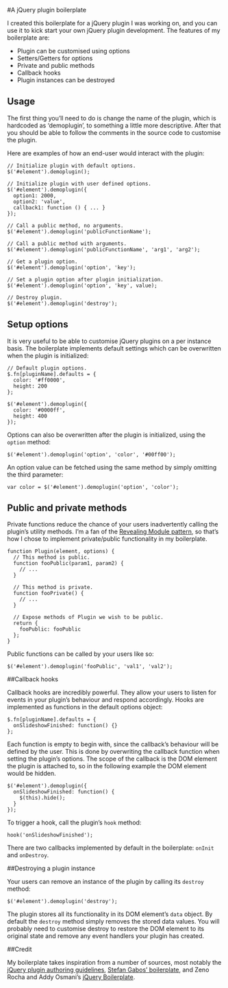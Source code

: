 #A jQuery plugin boilerplate

I created this boilerplate for a jQuery plugin I was working on, and you can use it to kick start your own jQuery plugin development. The features of my boilerplate are:

- Plugin can be customised using options
- Setters/Getters for options
- Private and public methods
- Callback hooks
- Plugin instances can be destroyed

## Usage

The first thing you’ll need to do is change the name of the plugin, which is hardcoded as ‘demoplugin’, to something a little more descriptive. After that you should be able to follow the comments in the source code to customise the plugin.

Here are examples of how an end-user would interact with the plugin:

    // Initialize plugin with default options.
    $('#element').demoplugin();
    
    // Initialize plugin with user defined options.
    $('#element').demoplugin({
      option1: 2000,
      option2: 'value',
      callback1: function () { ... }
    });
    
    // Call a public method, no arguments.
    $('#element').demoplugin('publicFunctionName');
    
    // Call a public method with arguments.
    $('#element').demoplugin('publicFunctionName', 'arg1', 'arg2');
    
    // Get a plugin option.
    $('#element').demoplugin('option', 'key');
    
    // Set a plugin option after plugin initialization.
    $('#element').demoplugin('option', 'key', value);
    
    // Destroy plugin.
    $('#element').demoplugin('destroy');

## Setup options

It is very useful to be able to customise jQuery plugins on a per instance basis. The boilerplate implements default settings which can be overwritten when the plugin is initialized:

    // Default plugin options.
    $.fn[pluginName].defaults = {
      color: '#ff0000',
      height: 200
    };

    $('#element').demoplugin({
      color: '#0000ff',
      height: 400
    });

Options can also be overwritten after the plugin is initialized, using the `option` method:

    $('#element').demoplugin('option', 'color', '#00ff00');

An option value can be fetched using the same method by simply omitting the third parameter:

    var color = $('#element').demoplugin('option', 'color');

## Public and private methods

Private functions reduce the chance of your users inadvertently calling the plugin’s utility methods. I’m a fan of the [Revealing Module pattern](http://addyosmani.com/resources/essentialjsdesignpatterns/book/#revealingmodulepatternjavascript), so that’s how I chose to implement private/public functionality in my boilerplate.

    function Plugin(element, options) {
      // This method is public.
      function fooPublic(param1, param2) {
        // ...
      }
     
      // This method is private.
      function fooPrivate() {
        // ...
      }
     
      // Expose methods of Plugin we wish to be public.
      return {
        fooPublic: fooPublic
      };
    }

Public functions can be called by your users like so:

    $('#element').demoplugin('fooPublic', 'val1', 'val2');

##Callback hooks

Callback hooks are incredibly powerful. They allow your users to listen for events in your plugin’s behaviour and respond accordingly. Hooks are implemented as functions in the default options object:

    $.fn[pluginName].defaults = {
      onSlideshowFinished: function() {}
    };

Each function is empty to begin with, since the callback’s behaviour will be defined by the user. This is done by overwriting the callback function when setting the plugin’s options. The scope of the callback is the DOM element the plugin is attached to, so in the following example the DOM element would be hidden.

    $('#element').demoplugin({
      onSlideshowFinished: function() {
        $(this).hide();
      }
    });

To trigger a hook, call the plugin’s `hook` method:

    hook('onSlideshowFinished');

There are two callbacks implemented by default in the boilerplate: `onInit` and `onDestroy`.

##Destroying a plugin instance

Your users can remove an instance of the plugin by calling its `destroy` method:

    $('#element').demoplugin('destroy');

The plugin stores all its functionality in its DOM element’s `data` object. By default the `destroy` method simply removes the stored data values. You will probably need to customise destroy to restore the DOM element to its original state and remove any event handlers your plugin has created.

##Credit

My boilerplate takes inspiration from a number of sources, most notably the [jQuery plugin authoring guidelines](http://docs.jquery.com/Plugins/Authoring), [Stefan Gabos’ boilerplate](http://stefangabos.ro/jquery/jquery-plugin-boilerplate-oop/), and Zeno Rocha and Addy Osmani’s [jQuery Boilerplate](http://jqueryboilerplate.com/).
